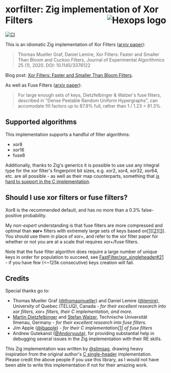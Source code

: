 # xorfilter: Zig implementation of Xor Filters <a href="https://hexops.com"><img align="right" alt="Hexops logo" src="https://raw.githubusercontent.com/hexops/media/main/readme.svg"></img></a>

[![CI](https://github.com/hexops/xorfilter/workflows/CI/badge.svg)](https://github.com/hexops/xorfilter/actions)

This is an idiomatic Zig implementation of Xor Filters ([arxiv paper](https://arxiv.org/abs/1912.08258)):

> Thomas Mueller Graf, Daniel Lemire, Xor Filters: Faster and Smaller Than Bloom and Cuckoo Filters, Journal of Experimental Algorithmics 25 (1), 2020. DOI: 10.1145/3376122

Blog post: [Xor Filters: Faster and Smaller Than Bloom Filters](https://lemire.me/blog/2019/12/19/xor-filters-faster-and-smaller-than-bloom-filters).

As well as Fuse Filters ([arxiv paper](https://arxiv.org/abs/1907.04749)):

> For large enough sets of keys, Dietzfelbinger & Walzer's fuse filters,
described in "Dense Peelable Random Uniform Hypergraphs", can accomodate fill factors up to 87.9% full, rather than 1 / 1.23 = 81.3%.

## Supported algorithms

This implementation supports a handful of filter algorithms:

- xor8
- xor16
- fuse8

Additionally, thanks to Zig's generics it is possible to use use any integral type for the xor filter's fingerprint bit sizes, e.g. xor2, xor4, xor32, xor64, etc. are all possible - as well as their map counterparts, something that [is hard to support in the C implementation](https://github.com/FastFilter/xor_singleheader/issues/8).

## Should I use xor filters or fuse filters?

Xor8 is the recommended default, and has no more than a 0.3% false-positive probability.

My _non-expert_ understanding is that fuse filters are more compressed and optimal than **xor+** filters with extremely large sets of keys based on[[1]](https://github.com/FastFilter/xor_singleheader/pull/11)[[2]](https://github.com/FastFilter/fastfilter_java/issues/21)[[3]](https://github.com/FastFilter/xorfilter/issues/5#issuecomment-569121442). You should use them in place of xor+, and refer to the xor filter paper for whether or not you are at a scale that requires xor+/fuse filters.

Note that the fuse filter algorithm does require a large number of unique keys in order for population to succeed, see [FastFilter/xor_singleheader#21](https://github.com/FastFilter/xor_singleheader/issues/21) - if you have few (<~125k consecutive) keys creation will fail.

## Credits

Special thanks go to:

* Thomas Mueller Graf ([@thomasmueller](https://github.com/thomasmueller)) and Daniel Lemire ([@lemire](https://github.com/lemire)), University of Quebec (TELUQ), Canada - _for their excellent research into xor filters, xor+ filters, their C implementation, and more._
* [Martin Dietzfelbinger](https://arxiv.org/search/cs?searchtype=author&query=Dietzfelbinger%2C+M) and [Stefan Walzer](https://arxiv.org/search/cs?searchtype=author&query=Walzer%2C+S), Technische Universität Ilmenau, Germany - _for their excellent research into fuse filters._
* Jim Apple ([@jbapple](https://github.com/jbapple)) - _for their C implementation[[1]](https://github.com/FastFilter/xor_singleheader/pull/11) of fuse filters_
* Andrew Gutekanst ([@Andoryuuta](https://github.com/Andoryuuta)), for providing substantial help in debugging several issues in the Zig implementation with their RE skills.

This Zig implementation was written by [@slimsag](https://github.com/slimsag), drawing heavy inspiration from the original author's [C single-header](https://github.com/FastFilter/xor_singleheader) implementation. Please credit the above people if you use this library, as I would not have been able to write this implementation if not for their amazing work.
